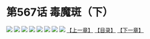 # 第567话 毒魔斑（下）
![](https://mhpic.xiaomingtaiji.net/comic/D/斗破苍穹拆分版/567话/1.jpg-zymk.middle.webp)
![](https://mhpic.xiaomingtaiji.net/comic/D/斗破苍穹拆分版/567话/2.jpg-zymk.middle.webp)
![](https://mhpic.xiaomingtaiji.net/comic/D/斗破苍穹拆分版/567话/3.jpg-zymk.middle.webp)
![](https://mhpic.xiaomingtaiji.net/comic/D/斗破苍穹拆分版/567话/4.jpg-zymk.middle.webp)
![](https://mhpic.xiaomingtaiji.net/comic/D/斗破苍穹拆分版/567话/5.jpg-zymk.middle.webp)
![](https://mhpic.xiaomingtaiji.net/comic/D/斗破苍穹拆分版/567话/6.jpg-zymk.middle.webp)
![](https://mhpic.xiaomingtaiji.net/comic/D/斗破苍穹拆分版/567话/7.jpg-zymk.middle.webp)
![](https://mhpic.xiaomingtaiji.net/comic/D/斗破苍穹拆分版/567话/8.jpg-zymk.middle.webp)
[【上一章】](./566.md)
[【目录】](./READMD.md)
[【下一章】](./568.md)
